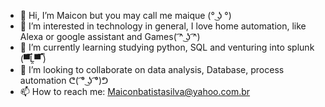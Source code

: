 - 👋 Hi, I’m Maicon but you may call me maique  (° ͜ʖ °)
- 👀 I’m interested in technology in general, I love home automation, like Alexa or google assistant and Games( ͡^ ͜ʖ ͡^)
- 🌱 I’m currently learning  studying python, SQL and venturing into splunk (▀̿Ĺ̯▀̿ ̿) 
- 💞️ I’m looking to collaborate on data analysis, Database, process automation ᕦ( ͡° ͜ʖ ͡°)ᕤ  
- 📫 How to reach me: Maiconbatistasilva@yahoo.com.br  
